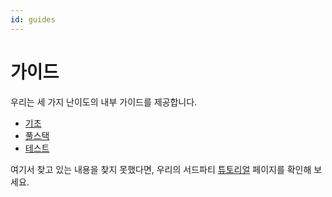 ```yaml
---
id: guides
---
```


# 가이드
우리는 세 가지 난이도의 내부 가이드를 제공합니다.

- [기초](https://next-auth.js.org/guides/basics)
- [풀스택](https://next-auth.js.org/guides/fullstack)
- [테스트](https://next-auth.js.org/guides/testing)

여기서 찾고 있는 내용을 찾지 못했다면, 우리의 서드파티 [튜토리얼](https://next-auth.js.org/tutorials) 페이지를 확인해 보세요.